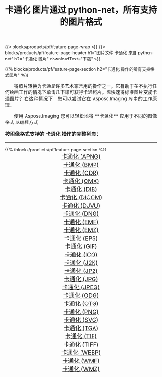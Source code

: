 ﻿---
title: 卡通化 图片通过 python-net，所有支持的图片格式 
weight: 3920
url: /zh-hans/python-net/cartoonify/ 
lang: zh-hans
langdirlevel: 2
locales: zh-hans,ja,it,ru,de,es,fr,nl,id,lt,pl,pt,vi,tr,ko,zh-hant,ar,hi,th,sv,cs,uk,he
description: 使用 Aspose.Imaging 你可以轻松地通过 python-net 获取 卡通化 图像
---

{{< blocks/products/pf/feature-page-wrap >}}
{{< blocks/products/pf/feature-page-header h1="图片文件 卡通化 来自 python-net" h2="卡通化 图片" downloadText="下载" >}}


{{% blocks/products/pf/feature-page-section  h2="卡通化 操作的所有支持格式图片" %}}
<p align="justify" style="text-indent:2em;font-size:15px;">
将照片转换为卡通是许多艺术家常用的操作之一。它有助于在不执行任何绘画工作的情况下单击几下即可获得卡通照片。想快速将标准图片变成卡通图片？在这种情况下，您可以尝试它在 Aspose.Imaging 库中的工作原理。
</p>
<p align="justify" style="text-indent:2em;font-size:15px;">
使用 Aspose.Imaging 您可以轻松地将 **卡通化** 应用于不同的图像格式 以编程方式
</p>
<h3 style="margin-top:16px;">
按图像格式支持的 卡通化 操作的完整列表：
</h3>
<hr/>
{{% /blocks/products/pf/feature-page-section %}}
<div class="container-fluid productfamilypage bg-gray">
    <div class="convertypes bg-gray agp-content section">
        <div class="container">
		<div class="row other-converters" style="gap: 10px;font-size: 19px;text-align:center;">
		    <div class='col-md-3 other-converter remove-lp remove-rp'><a href="/imaging/zh-hans/python-net/cartoonify/apng/" style="padding:15px;">卡通化 (APNG)</a></div><div class='col-md-3 other-converter remove-lp remove-rp'><a href="/imaging/zh-hans/python-net/cartoonify/bmp/" style="padding:15px;">卡通化 (BMP)</a></div><div class='col-md-3 other-converter remove-lp remove-rp'><a href="/imaging/zh-hans/python-net/cartoonify/cdr/" style="padding:15px;">卡通化 (CDR)</a></div><div class='col-md-3 other-converter remove-lp remove-rp'><a href="/imaging/zh-hans/python-net/cartoonify/cmx/" style="padding:15px;">卡通化 (CMX)</a></div><div class='col-md-3 other-converter remove-lp remove-rp'><a href="/imaging/zh-hans/python-net/cartoonify/dib/" style="padding:15px;">卡通化 (DIB)</a></div><div class='col-md-3 other-converter remove-lp remove-rp'><a href="/imaging/zh-hans/python-net/cartoonify/dicom/" style="padding:15px;">卡通化 (DICOM)</a></div><div class='col-md-3 other-converter remove-lp remove-rp'><a href="/imaging/zh-hans/python-net/cartoonify/djvu/" style="padding:15px;">卡通化 (DJVU)</a></div><div class='col-md-3 other-converter remove-lp remove-rp'><a href="/imaging/zh-hans/python-net/cartoonify/dng/" style="padding:15px;">卡通化 (DNG)</a></div><div class='col-md-3 other-converter remove-lp remove-rp'><a href="/imaging/zh-hans/python-net/cartoonify/emf/" style="padding:15px;">卡通化 (EMF)</a></div><div class='col-md-3 other-converter remove-lp remove-rp'><a href="/imaging/zh-hans/python-net/cartoonify/emz/" style="padding:15px;">卡通化 (EMZ)</a></div><div class='col-md-3 other-converter remove-lp remove-rp'><a href="/imaging/zh-hans/python-net/cartoonify/eps/" style="padding:15px;">卡通化 (EPS)</a></div><div class='col-md-3 other-converter remove-lp remove-rp'><a href="/imaging/zh-hans/python-net/cartoonify/gif/" style="padding:15px;">卡通化 (GIF)</a></div><div class='col-md-3 other-converter remove-lp remove-rp'><a href="/imaging/zh-hans/python-net/cartoonify/ico/" style="padding:15px;">卡通化 (ICO)</a></div><div class='col-md-3 other-converter remove-lp remove-rp'><a href="/imaging/zh-hans/python-net/cartoonify/j2k/" style="padding:15px;">卡通化 (J2K)</a></div><div class='col-md-3 other-converter remove-lp remove-rp'><a href="/imaging/zh-hans/python-net/cartoonify/jp2/" style="padding:15px;">卡通化 (JP2)</a></div><div class='col-md-3 other-converter remove-lp remove-rp'><a href="/imaging/zh-hans/python-net/cartoonify/jpg/" style="padding:15px;">卡通化 (JPG)</a></div><div class='col-md-3 other-converter remove-lp remove-rp'><a href="/imaging/zh-hans/python-net/cartoonify/jpeg/" style="padding:15px;">卡通化 (JPEG)</a></div><div class='col-md-3 other-converter remove-lp remove-rp'><a href="/imaging/zh-hans/python-net/cartoonify/odg/" style="padding:15px;">卡通化 (ODG)</a></div><div class='col-md-3 other-converter remove-lp remove-rp'><a href="/imaging/zh-hans/python-net/cartoonify/otg/" style="padding:15px;">卡通化 (OTG)</a></div><div class='col-md-3 other-converter remove-lp remove-rp'><a href="/imaging/zh-hans/python-net/cartoonify/png/" style="padding:15px;">卡通化 (PNG)</a></div><div class='col-md-3 other-converter remove-lp remove-rp'><a href="/imaging/zh-hans/python-net/cartoonify/svg/" style="padding:15px;">卡通化 (SVG)</a></div><div class='col-md-3 other-converter remove-lp remove-rp'><a href="/imaging/zh-hans/python-net/cartoonify/tga/" style="padding:15px;">卡通化 (TGA)</a></div><div class='col-md-3 other-converter remove-lp remove-rp'><a href="/imaging/zh-hans/python-net/cartoonify/tif/" style="padding:15px;">卡通化 (TIF)</a></div><div class='col-md-3 other-converter remove-lp remove-rp'><a href="/imaging/zh-hans/python-net/cartoonify/tiff/" style="padding:15px;">卡通化 (TIFF)</a></div><div class='col-md-3 other-converter remove-lp remove-rp'><a href="/imaging/zh-hans/python-net/cartoonify/webp/" style="padding:15px;">卡通化 (WEBP)</a></div><div class='col-md-3 other-converter remove-lp remove-rp'><a href="/imaging/zh-hans/python-net/cartoonify/wmf/" style="padding:15px;">卡通化 (WMF)</a></div><div class='col-md-3 other-converter remove-lp remove-rp'><a href="/imaging/zh-hans/python-net/cartoonify/wmz/" style="padding:15px;">卡通化 (WMZ)</a></div>
                </div>
        </div>
    </div>
</div>
<br/>
